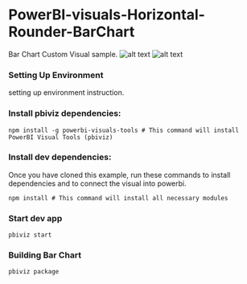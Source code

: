 # PowerBI-visuals-Horizontal-Rounder-BarChart

Bar Chart Custom Visual sample.
![alt text](https://github.com/EdraakSystems/powerbi-custom-visual/blob/main/ss-1.png?raw=true)
![alt text](https://github.com/EdraakSystems/powerbi-custom-visual/blob/main/ss-2.png?raw=true)

<!-- ![alt text](https://github.com/EdraakSystems/powerbi-custom-visual/blob/main/ss-5.png?raw=true) -->

### Setting Up Environment

setting up environment instruction.

### Install pbiviz dependencies:

```
npm install -g powerbi-visuals-tools # This command will install PowerBI Visual Tools (pbiviz)
```

### Install dev dependencies:

Once you have cloned this example, run these commands to install dependencies and to connect the visual into powerbi.

```
npm install # This command will install all necessary modules
```

### Start dev app

```
pbiviz start
```

### Building Bar Chart

```
pbiviz package
```
